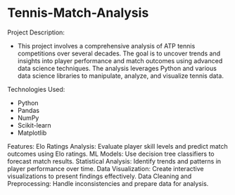 # Tennis-Match-Analysis

Project Description:
- This project involves a comprehensive analysis of ATP tennis competitions over several decades. The goal is to uncover trends and insights into player performance and match outcomes using advanced data science techniques. The analysis leverages Python and various data science libraries to manipulate, analyze, and visualize tennis data.

Technologies Used:
- Python
- Pandas
- NumPy
- Scikit-learn
- Matplotlib

Features:
Elo Ratings Analysis: Evaluate player skill levels and predict match outcomes using Elo ratings.
ML Models: Use decision tree classifiers to forecast match results.
Statistical Analysis: Identify trends and patterns in player performance over time.
Data Visualization: Create interactive visualizations to present findings effectively.
Data Cleaning and Preprocessing: Handle inconsistencies and prepare data for analysis.
